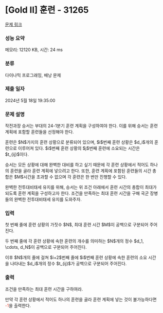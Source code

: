 # [Gold II] 훈련 - 31265 

[문제 링크](https://www.acmicpc.net/problem/31265) 

### 성능 요약

메모리: 12120 KB, 시간: 24 ms

### 분류

다이나믹 프로그래밍, 배낭 문제

### 제출 일자

2024년 5월 18일 19:35:00

### 문제 설명

<p>작전과장 승서는 부대의 24-1분기 훈련 계획을 구성하여야 한다. 이를 위해 승서는 훈련 계획에 포함할 훈련들을 선정해야 한다.</p>

<p>훈련은 $N$가지의 훈련 상황으로 분류되어 있으며, $i$번째 훈련 상황은 $d_i$개의 훈련으로 이루어져 있다. $i$번째 훈련 상황의 $j$번째 훈련에 소요되는 시간은 $t_{ij}$이다.</p>

<p>승서는 모든 상황에 대해 완벽한 대비를 하고 싶기 때문에 각 훈련 상황에서 적어도 하나의 훈련을 골라 훈련 계획에 넣으려고 한다. 또한, 훈련 계획에 포함된 훈련들의 시간 총합은 $M$시간을 초과할 수 없으며 각 훈련은 한 번만 진행할 수 있다.</p>

<p>완벽한 전투대비태세 유지를 위해, 승서는 위 조건 아래에서 훈련 시간의 총합이 최대가 되도록 훈련 계획을 구성하고자 한다. 조건을 만족하는 최대 훈련 시간을 구해 국군 장병들의 완벽한 전투대비태세 유지를 도와주자.</p>

### 입력 

 <p>첫 번째 줄에 훈련 상황의 가짓수 $N$, 최대 훈련 시간 $M$이 공백으로 구분되어 주어진다.</p>

<p>두 번째 줄에 각 훈련 상황에 속한 훈련의 개수를 의미하는 $N$개의 정수 $d_1, \cdots, d_N$이 공백으로 구분되어 주어진다.</p>

<p>이후 $N$개의 줄에 걸쳐 $i+2$번째 줄에 $i$번째 훈련 상황에 속한 훈련의 소요 시간을 나타내는 $d_i$개의 정수 $t_{ij}$가 공백으로 구분되어 주어진다.</p>

### 출력 

 <p>조건을 만족하는 최대 훈련 시간을 구하여라.</p>

<p>만약 각 훈련 상황에서 적어도 하나의 훈련을 골라 훈련 계획에 넣는 것이 불가능하다면 <span style="color:#e74c3c;">-1</span>을 출력한다.</p>

